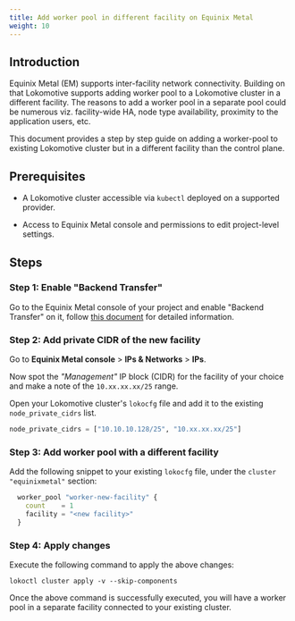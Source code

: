 ```yaml
---
title: Add worker pool in different facility on Equinix Metal
weight: 10
---
```


## Introduction

Equinix Metal (EM) supports inter-facility network connectivity. Building on that Lokomotive
supports adding worker pool to a Lokomotive cluster in a different facility. The reasons to add a
worker pool in a separate pool could be numerous viz. facility-wide HA, node type availability,
proximity to the application users, etc.

This document provides a step by step guide on adding a worker-pool to existing Lokomotive cluster
but in a different facility than the control plane.

## Prerequisites

* A Lokomotive cluster accessible via `kubectl` deployed on a supported provider.

* Access to Equinix Metal console and permissions to edit project-level settings.

## Steps

### Step 1: Enable "Backend Transfer"

Go to the Equinix Metal console of your project and enable "Backend Transfer" on it, follow [this
document](https://metal.equinix.com/developers/docs/networking/features/#backend-transfer) for
detailed information.

### Step 2: Add private CIDR of the new facility

Go to **Equinix Metal console** > **IPs & Networks** > **IPs**.

Now spot the _"Management"_ IP block (CIDR) for the facility of your choice and make a note of the
`10.xx.xx.xx/25` range.

Open your Lokomotive cluster's `lokocfg` file and add it to the existing `node_private_cidrs` list.

```tf
node_private_cidrs = ["10.10.10.128/25", "10.xx.xx.xx/25"]
```
### Step 3: Add worker pool with a different facility

Add the following snippet to your existing `lokocfg` file, under the `cluster "equinixmetal"` section:

```tf
  worker_pool "worker-new-facility" {
    count    = 1
    facility = "<new facility>"
  }
```

### Step 4: Apply changes

Execute the following command to apply the above changes:

```
lokoctl cluster apply -v --skip-components
```

Once the above command is successfully executed, you will have a worker pool in a separate facility
connected to your existing cluster.
